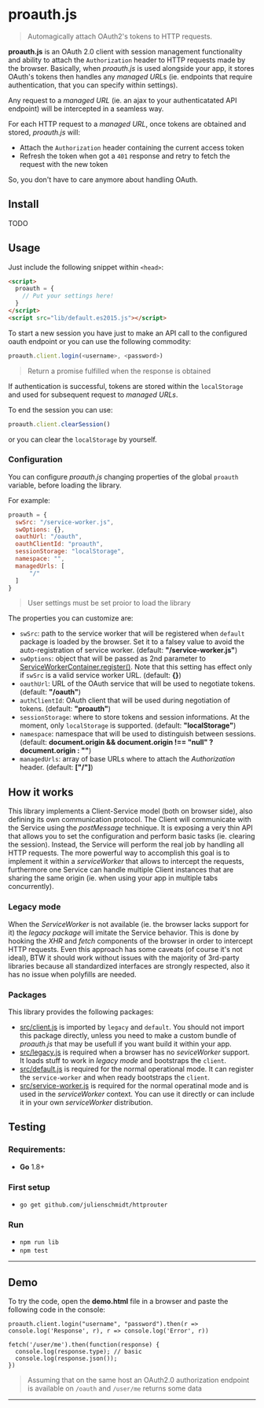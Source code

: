 proauth.js
==========

> Automagically attach OAuth2's tokens to HTTP requests.

**proauth.js** is an OAuth 2.0 client with session management functionality and ability to attach the `Authorization` header to HTTP requests made by the browser.
Basically, when *proauth.js* is used alongside your app, it stores OAuth's tokens then handles any *managed URL*s
(ie. endpoints that require authentication, that you can specify within settings).

Any request to a *managed URL* (ie. an ajax to your authenticatated API endpoint) will be intercepted in a seamless way.

For each HTTP request to a *managed URL*, once tokens are obtained and stored, *proauth.js* will:
- Attach the `Authorization` header containing the current access token
- Refresh the token when got a `401` response and retry to fetch the request with the new token

So, you don't have to care anymore about handling OAuth.

## Install

TODO

## Usage

Just include the following snippet within `<head>`:
```html
<script>
  proauth = {
    // Put your settings here!
  }
</script>
<script src="lib/default.es2015.js"></script>
```

To start a new session you have just to make an API call to the configured oauth endpoint or you can use the following commodity:
```js
proauth.client.login(<username>, <password>)
```
> Return a promise fulfilled when the response is obtained

If authentication is successful, tokens are stored within the `localStorage` and used for subsequent request to *managed URLs*.

To end the session you can use:
```js
proauth.client.clearSession()
```
or you can clear the `localStorage` by yourself.


### Configuration

You can configure *proauth.js* changing properties of the global `proauth` variable, before loading the library.

For example:
```js
proauth = {
  swSrc: "/service-worker.js",
  swOptions: {},
  oauthUrl: "/oauth",
  oauthClientId: "proauth",
  sessionStorage: "localStorage",
  namespace: "",
  managedUrls: [
      "/"
  ]
}
```
> User settings must be set proior to load the library


The properties you can customize are:
* `swSrc`: path to the service worker that will be registered when `default` package is loaded by the browser. Set it to a falsey value to avoid the auto-registration of service worker. (default: **"/service-worker.js"**)
* `swOptions`: object that will be passed as 2nd parameter to [ServiceWorkerContainer.register()](https://developer.mozilla.org/en-US/docs/Web/API/ServiceWorkerContainer/register). Note that this setting has effect only if `swSrc` is a valid service worker URL. (default: **{}**)
* `oauthUrl`: URL of the OAuth service that will be used to negotiate tokens. (default: **"/oauth"**)
* `authClientId`: OAuth client that will be used during negotiation of tokens. (default: **"proauth"**)
* `sessionStorage`: where to store tokens and session informations. At the moment, only `localStorage` is supported. (default: **"localStorage"**)
* `namespace`: namespace that will be used to distinguish between sessions. (default: **document.origin && document.origin !== "null" ? document.origin : ""**)
* `managedUrls`: array of base URLs where to attach the *Authorization* header. (default: **["/"]**)


## How it works

This library implements a Client-Service model (both on browser side), also defining its own communication protocol.
The Client will communicate with the Service using the *postMessage* technique.
It is exposing a very thin API that allows you to set the configuration and perform basic tasks (ie. clearing the session).
Instead, the Service will perform the real job by handling all HTTP requests.
The more powerful way to accomplish this goal is to implement it within a *serviceWorker* that allows to intercept the requests, furthermore one Service can handle multiple Client instances that are sharing the same origin (ie. when using your app in multiple tabs concurrently).

### Legacy mode

When the *ServiceWorker* is not available (ie. the browser lacks support for it) the *legacy package* will imitate the Service behavior. This is done by hooking the *XHR* and *fetch* components of the browser in order to intercept HTTP requests.
Even this approach has some caveats (of course it's not ideal), BTW it should work without issues with the majority of 3rd-party libraries because all standardized interfaces are strongly respected, also it has no issue when polyfills are needed.

### Packages

This library provides the following packages:

- [src/client.js](./src/client.js) is imported by `legacy` and `default`. You should not import this package directly, unless you need to make a custom bundle of *proauth.js* that may be usefull if you want build it within your app.
- [src/legacy.js](./src/legacy.js) is required when a browser has no *seviceWorker* support. It loads stuff to work in *legacy mode* and bootstraps the `client`.
- [src/default.js](./src/default.js) is required for the normal operational mode. It can register the `service-worker` and when ready bootstraps the `client`.
- [src/service-worker.js](./src/service-worker.js) is required for the normal operatinal mode and is used in the *serviceWorker* context. You can use it directly or can include it in your own *serviceWorker* distribution.

## Testing

### Requirements:
* **Go** 1.8+

### First setup
* `go get github.com/julienschmidt/httprouter`

### Run
* `npm run lib`
* `npm test`

---

## Demo

To try the code, open the **demo.html** file in a browser and paste the following code in the console:

```
proauth.client.login("username", "password").then(r => console.log('Response', r), r => console.log('Error', r))

fetch('/user/me').then(function(response) {
  console.log(response.type); // basic
  console.log(response.json());
})
```

> Assuming that on the same host an OAuth2.0 authorization endpoint is available on `/oauth` and `/user/me` returns some data

---
